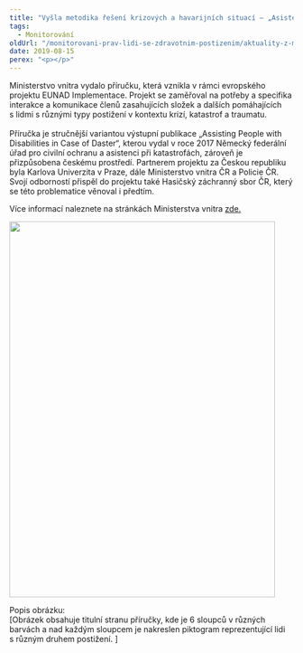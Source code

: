 ```yaml
---
title: "Vyšla metodika řešení krizových a havarijních situací – „Asistence lidem s disabilitou při katastrofách“"
tags:
  - Monitorování
oldUrl: "/monitorovani-prav-lidi-se-zdravotnim-postizenim/aktuality-z-monitorovani/aktuality-z-monitorovani-2019/vysla-metodika-reseni-krizovych-a-havarijnich-situaci-asistence-lidem-s-disabilitou-pri/"
date: 2019-08-15
perex: "<p></p>"
---
```


<!-- imported from the old website -->

<p>Ministerstvo vnitra vydalo příručku, která vznikla v rámci evropského projektu EUNAD Implementace. Projekt se zaměřoval na potřeby a specifika interakce a komunikace členů zasahujících složek a dalších pomáhajících s lidmi s různými typy postižení v kontextu krizí, katastrof a traumatu.<br /> <br /> Příručka je stručnější variantou výstupní publikace „Assisting People with Disabilities in Case of Daster“, kterou vydal v roce 2017 Německý federální úřad pro civilní ochranu a asistenci při katastrofách, zároveň je přizpůsobena českému prostředí. Partnerem projektu za Českou republiku byla Karlova Univerzita v Praze, dále Ministerstvo vnitra ČR a Policie ČR. Svojí odborností přispěl do projektu také Hasičský záchranný sbor ČR, který se této problematice věnoval i předtím.</p> <p>Více informací naleznete na stránkách Ministerstva vnitra <a href="https://www.mvcr.cz/clanek/ministerstvo-vnitra-vydalo-prirucku-asistence-lidem-s-disabilitou-pri-katastrofach.aspx" target="_blank">zde.</a></p><p><img src="https://www.ochrance.cz/uploads/RTEmagicC_Prebal_Asistence_lidem_s_disabilitou_pri_katastrofach.jpg.jpg" width="471" height="665" alt="" /></p> <p>Popis obrázku:<br /> [Obrázek obsahuje titulní stranu příručky, kde je 6 sloupců v různých barvách a nad každým sloupcem je nakreslen piktogram reprezentující lidi s různým druhem postižení. ]</p><br />
